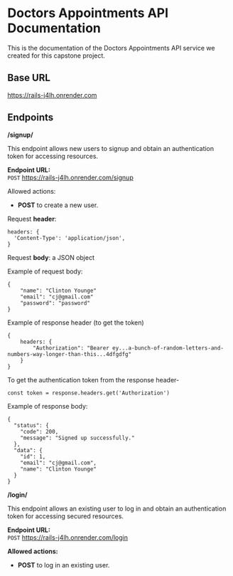 # Doctors Appointments API Documentation

This is the documentation of the Doctors Appointments API service we created for this capstone project.

## **Base URL**
https://rails-j4lh.onrender.com

## **Endpoints**

**/signup/**

This endpoint allows new users to signup and obtain an authentication token for accessing resources.

**Endpoint URL:**  
`POST` https://rails-j4lh.onrender.com/signup

Allowed actions:
- **POST** to create a new user.

Request **header**:

```
headers: {
  'Content-Type': 'application/json',
}
```

Request **body**: a JSON object

Example of request body:
```
{
	"name": "Clinton Younge"
	"email": "cj@gmail.com"
	"password": "password"
}
```

Example of response header (to get the token)
```
{
	headers: {
		"Authorization": "Bearer ey...a-bunch-of-random-letters-and-numbers-way-longer-than-this...4dfgdfg"
	}
}
```

To get the authentication token from the response header-
```
const token = response.headers.get('Authorization')
```

Example of response body:
```
{
  "status": {
    "code": 200,
    "message": "Signed up successfully."
  },
  "data": {
    "id": 1,
    "email": "cj@gmail.com",
    "name": "Clinton Younge"
  }
}
```

**/login/**

This endpoint allows an existing user to log in and obtain an authentication token for accessing secured resources.

**Endpoint URL:**  
`POST` https://rails-j4lh.onrender.com/login

**Allowed actions:**
- **POST** to log in an existing user.